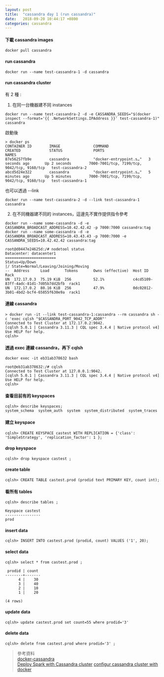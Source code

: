 ```yaml
---
layout: post
title:  "cassandra day 1 (run cassandra)"
date:   2018-09-20 10:44:17 +0800
categories: cassandra
---
```


#### 下載 cassandra images
```
docker pull cassandra
```

#### run cassandra
```
docker run --name test-cassandra-1 -d cassandra
```

#### run cassandra cluster
有 2 種 : 
1. 在同一台機器建不同 instances
```
docker run --name test-cassandra-2 -d -e CASSANDRA_SEEDS="$(docker inspect --format='{{ .NetworkSettings.IPAddress }}' test-cassandra-1)" cassandra
```
啟動後  
```
> docker ps
CONTAINER ID        IMAGE               COMMAND                  CREATED             STATUS              PORTS                                         NAMES
87e56257fb9e        cassandra           "docker-entrypoint.s…"   3 seconds ago       Up 2 seconds        7000-7001/tcp, 7199/tcp, 9042/tcp, 9160/tcp   test-cassandra-2
abcd5d24e322        cassandra           "docker-entrypoint.s…"   5 minutes ago       Up 5 minutes        7000-7001/tcp, 7199/tcp, 9042/tcp, 9160/tcp   test-cassandra-1
```
也可以透過 --link
```
docker run --name test-cassandra-2 -d --link test-cassandra-1 cassandra
```
2. 在不同機器建不同的 instances，這邊先不實作提供指令參考
```
docker run --name some-cassandra -d -e CASSANDRA_BROADCAST_ADDRESS=10.42.42.42 -p 7000:7000 cassandra:tag
docker run --name some-cassandra -d -e CASSANDRA_BROADCAST_ADDRESS=10.43.43.43 -p 7000:7000 -e CASSANDRA_SEEDS=10.42.42.42 cassandra:tag
```


```
root@d0447e24625d:/# nodetool status
Datacenter: datacenter1
=======================
Status=Up/Down
|/ State=Normal/Leaving/Joining/Moving
--  Address     Load       Tokens       Owns (effective)  Host ID                               Rack
UN  172.17.0.3  75.19 KiB  256          52.1%             c4cd5109-83ff-4adc-81d1-7d05b7dd2bfb  rack1
UN  172.17.0.2  80.16 KiB  256          47.9%             0dc02012-3b01-4bd2-bcf4-65855f630e9a  rack1
```


#### 連線 cassandra
```
> docker run -it --link test-cassandra-1:cassandra --rm cassandra sh -c 'exec cqlsh "$CASSANDRA_PORT_9042_TCP_ADDR"'
Connected to Test Cluster at 172.17.0.2:9042.
[cqlsh 5.0.1 | Cassandra 3.11.3 | CQL spec 3.4.4 | Native protocol v4]
Use HELP for help.
cqlsh>
```
#### 透過 exec 連線 cassandra，再下 cqlsh

```
docker exec -it eb31ab378632 bash

root@eb31ab378632:/# cqlsh
Connected to Test Cluster at 127.0.0.1:9042.
[cqlsh 5.0.1 | Cassandra 3.11.3 | CQL spec 3.4.4 | Native protocol v4]
Use HELP for help.
cqlsh>
```
#### 查看目前有的 keyspaces
```
cqlsh> describe keyspaces;
system_schema  system_auth  system  system_distributed  system_traces
```
#### 建立 keyspace
```
cqlsh> CREATE KEYSPACE castest WITH REPLICATION = {'class': 'SimpleStrategy', 'replication_factor': 1 };
```
#### drop keyspace
```
cqlsh> drop keyspace castest ;
```
#### create table
```
cqlsh> CREATE TABLE castest.prod (prodid text PRIMARY KEY, count int);
```
#### 看所有 tables
```
cqlsh> describe tables ;

Keyspace castest
----------------
prod
```
#### insert data
```
cqlsh> INSERT INTO castest.prod (prodid, count) VALUES ('1', 20);
```
#### select data
```
cqlsh> select * from castest.prod ;

 prodid | count
--------+-------
      4 |    30
      3 |    40
      2 |    10
      1 |    20

(4 rows)
```
#### update data
```
cqlsh> update castest.prod set count=55 where prodid='3'
```
#### delete data
```
cqlsh> delete from castest.prod where prodid='3' ;
```


> 參考資料  
> [docker-cassandra](https://docs.docker.com/samples/library/cassandra/)  
> [Deploy Spark with Cassandra cluster](https://opencredo.com/deploy-spark-apache-cassandra/)
> [configur cassandra cluster with docker](http://abiasforaction.net/apache-cassandra-cluster-docker/)




